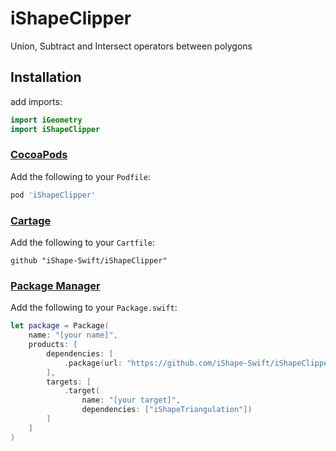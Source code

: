# iShapeClipper
Union, Subtract and Intersect operators between polygons

## Installation

add imports:
```swift
import iGeometry
import iShapeClipper
```
### [CocoaPods](https://cocoapods.org/)

Add the following to your `Podfile`:
```ruby
pod 'iShapeClipper'
```

### [Cartage](https://github.com/Carthage/Carthage)

Add the following to your `Cartfile`:
```
github "iShape-Swift/iShapeClipper"
```

### [Package Manager](https://swift.org/package-manager/)


Add the following to your `Package.swift`:
```swift
let package = Package(
    name: "[your name]",
    products: [
        dependencies: [
            .package(url: "https://github.com/iShape-Swift/iShapeClipper", from: "0.1.3")
        ],
        targets: [
            .target(
                name: "[your target]",
                dependencies: ["iShapeTriangulation"])
        ]
    ]
)
```
